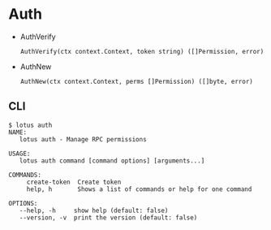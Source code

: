 # Auth

* AuthVerify

   `AuthVerify(ctx context.Context, token string) ([]Permission, error)`

* AuthNew

   `AuthNew(ctx context.Context, perms []Permission) ([]byte, error)`


## CLI

```
$ lotus auth
NAME:
   lotus auth - Manage RPC permissions

USAGE:
   lotus auth command [command options] [arguments...]

COMMANDS:
     create-token  Create token
     help, h       Shows a list of commands or help for one command

OPTIONS:
   --help, -h     show help (default: false)
   --version, -v  print the version (default: false)
```